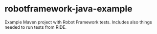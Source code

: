 # robotframework-java-example
Example Maven project with Robot Framework tests. Includes also things needed to run tests from RIDE.
